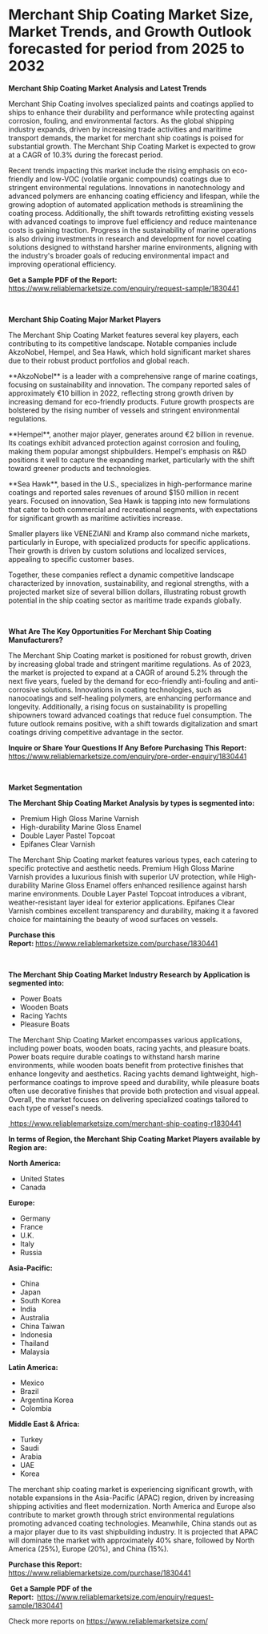 <p><h1>Merchant Ship Coating Market Size, Market Trends, and Growth Outlook forecasted for period from 2025 to 2032</h1></p><p><strong>Merchant Ship Coating Market Analysis and Latest Trends</strong></p>
<p><p>Merchant Ship Coating involves specialized paints and coatings applied to ships to enhance their durability and performance while protecting against corrosion, fouling, and environmental factors. As the global shipping industry expands, driven by increasing trade activities and maritime transport demands, the market for merchant ship coatings is poised for substantial growth. The Merchant Ship Coating Market is expected to grow at a CAGR of 10.3% during the forecast period.</p><p>Recent trends impacting this market include the rising emphasis on eco-friendly and low-VOC (volatile organic compounds) coatings due to stringent environmental regulations. Innovations in nanotechnology and advanced polymers are enhancing coating efficiency and lifespan, while the growing adoption of automated application methods is streamlining the coating process. Additionally, the shift towards retrofitting existing vessels with advanced coatings to improve fuel efficiency and reduce maintenance costs is gaining traction. Progress in the sustainability of marine operations is also driving investments in research and development for novel coating solutions designed to withstand harsher marine environments, aligning with the industry's broader goals of reducing environmental impact and improving operational efficiency.</p></p>
<p><strong>Get a Sample PDF of the Report:&nbsp;</strong> <a href="https://www.reliablemarketsize.com/enquiry/request-sample/1830441?utm_campaign=3345&utm_medium=2&utm_source=Github&utm_content=ia&utm_term=03042025&utm_id=merchant-ship-coating">https://www.reliablemarketsize.com/enquiry/request-sample/1830441</a></p>
<p>&nbsp;</p>
<p><strong>Merchant Ship Coating Major Market Players</strong></p>
<p><p>The Merchant Ship Coating Market features several key players, each contributing to its competitive landscape. Notable companies include AkzoNobel, Hempel, and Sea Hawk, which hold significant market shares due to their robust product portfolios and global reach.</p><p>**AkzoNobel** is a leader with a comprehensive range of marine coatings, focusing on sustainability and innovation. The company reported sales of approximately €10 billion in 2022, reflecting strong growth driven by increasing demand for eco-friendly products. Future growth prospects are bolstered by the rising number of vessels and stringent environmental regulations.</p><p>**Hempel**, another major player, generates around €2 billion in revenue. Its coatings exhibit advanced protection against corrosion and fouling, making them popular amongst shipbuilders. Hempel's emphasis on R&D positions it well to capture the expanding market, particularly with the shift toward greener products and technologies.</p><p>**Sea Hawk**, based in the U.S., specializes in high-performance marine coatings and reported sales revenues of around $150 million in recent years. Focused on innovation, Sea Hawk is tapping into new formulations that cater to both commercial and recreational segments, with expectations for significant growth as maritime activities increase.</p><p>Smaller players like VENEZIANI and Kramp also command niche markets, particularly in Europe, with specialized products for specific applications. Their growth is driven by custom solutions and localized services, appealing to specific customer bases.</p><p>Together, these companies reflect a dynamic competitive landscape characterized by innovation, sustainability, and regional strengths, with a projected market size of several billion dollars, illustrating robust growth potential in the ship coating sector as maritime trade expands globally.</p></p>
<p>&nbsp;</p>
<p><strong>What Are The Key Opportunities For Merchant Ship Coating Manufacturers?</strong></p>
<p><p>The Merchant Ship Coating market is positioned for robust growth, driven by increasing global trade and stringent maritime regulations. As of 2023, the market is projected to expand at a CAGR of around 5.2% through the next five years, fueled by the demand for eco-friendly anti-fouling and anti-corrosive solutions. Innovations in coating technologies, such as nanocoatings and self-healing polymers, are enhancing performance and longevity. Additionally, a rising focus on sustainability is propelling shipowners toward advanced coatings that reduce fuel consumption. The future outlook remains positive, with a shift towards digitalization and smart coatings driving competitive advantage in the sector. </p></p>
<p><strong>Inquire or Share Your Questions If Any Before Purchasing This Report:</strong> <a href="https://www.reliablemarketsize.com/enquiry/pre-order-enquiry/1830441?utm_campaign=3345&utm_medium=2&utm_source=Github&utm_content=ia&utm_term=03042025&utm_id=merchant-ship-coating">https://www.reliablemarketsize.com/enquiry/pre-order-enquiry/1830441</a></p>
<p>&nbsp;</p>
<p><strong>Market Segmentation</strong></p>
<p><strong>The Merchant Ship Coating Market Analysis by types is segmented into:</strong></p>
<p><ul><li>Premium High Gloss Marine Varnish</li><li>High-durability Marine Gloss Enamel</li><li>Double Layer Pastel Topcoat</li><li>Epifanes Clear Varnish</li></ul></p>
<p><p>The Merchant Ship Coating market features various types, each catering to specific protective and aesthetic needs. Premium High Gloss Marine Varnish provides a luxurious finish with superior UV protection, while High-durability Marine Gloss Enamel offers enhanced resilience against harsh marine environments. Double Layer Pastel Topcoat introduces a vibrant, weather-resistant layer ideal for exterior applications. Epifanes Clear Varnish combines excellent transparency and durability, making it a favored choice for maintaining the beauty of wood surfaces on vessels.</p></p>
<p><strong>Purchase this Report:&nbsp;</strong><a href="https://www.reliablemarketsize.com/purchase/1830441?utm_campaign=3345&utm_medium=2&utm_source=Github&utm_content=ia&utm_term=03042025&utm_id=merchant-ship-coating">https://www.reliablemarketsize.com/purchase/1830441</a></p>
<p>&nbsp;</p>
<p><strong>The Merchant Ship Coating Market Industry Research by Application is segmented into:</strong></p>
<p><ul><li>Power Boats</li><li>Wooden Boats</li><li>Racing Yachts</li><li>Pleasure Boats</li></ul></p>
<p><p>The Merchant Ship Coating Market encompasses various applications, including power boats, wooden boats, racing yachts, and pleasure boats. Power boats require durable coatings to withstand harsh marine environments, while wooden boats benefit from protective finishes that enhance longevity and aesthetics. Racing yachts demand lightweight, high-performance coatings to improve speed and durability, while pleasure boats often use decorative finishes that provide both protection and visual appeal. Overall, the market focuses on delivering specialized coatings tailored to each type of vessel's needs.</p></p>
<p><a href="https://www.reliablemarketsize.com/merchant-ship-coating-r1830441?utm_campaign=3345&utm_medium=2&utm_source=Github&utm_content=ia&utm_term=03042025&utm_id=merchant-ship-coating">&nbsp;https://www.reliablemarketsize.com/merchant-ship-coating-r1830441</a></p>
<p><strong>In terms of Region, the Merchant Ship Coating Market Players available by Region are:</strong></p>
<p>
    <p> <strong> North America: </strong>
        <ul>
            <li>United States</li>
            <li>Canada</li>
        </ul>
        </p> 
    <p> <strong> Europe: </strong>
        <ul>
            <li>Germany</li>
            <li>France</li>
            <li>U.K.</li>
            <li>Italy</li>
            <li>Russia</li>
        </ul>
        </p> 
    <p> <strong> Asia-Pacific: </strong>
        <ul>
            <li>China</li>
            <li>Japan</li>
            <li>South Korea</li>
            <li>India</li>
            <li>Australia</li>
            <li>China Taiwan</li>
            <li>Indonesia</li>
            <li>Thailand</li>
            <li>Malaysia</li>
        </ul>
        </p> 
    <p> <strong> Latin America: </strong>
        <ul>
            <li>Mexico</li>
            <li>Brazil</li>
            <li>Argentina Korea</li>
            <li>Colombia</li>
        </ul>
        </p> 
    <p> <strong> Middle East & Africa: </strong>
        <ul>
            <li>Turkey</li>
            <li>Saudi</li>
            <li>Arabia</li>
            <li>UAE</li>
            <li>Korea</li>
        </ul>
    </p>
    </p>
<p><p>The merchant ship coating market is experiencing significant growth, with notable expansions in the Asia-Pacific (APAC) region, driven by increasing shipping activities and fleet modernization. North America and Europe also contribute to market growth through strict environmental regulations promoting advanced coating technologies. Meanwhile, China stands out as a major player due to its vast shipbuilding industry. It is projected that APAC will dominate the market with approximately 40% share, followed by North America (25%), Europe (20%), and China (15%).</p></p>
<p><strong>Purchase this Report: </strong><a href="https://www.reliablemarketsize.com/purchase/1830441?utm_campaign=3345&utm_medium=2&utm_source=Github&utm_content=ia&utm_term=03042025&utm_id=merchant-ship-coating">https://www.reliablemarketsize.com/purchase/1830441</a></p>
<p>&nbsp;<strong>Get a Sample PDF of the Report:&nbsp;&nbsp;</strong><a href="https://www.reliablemarketsize.com/enquiry/request-sample/1830441?utm_campaign=3345&utm_medium=2&utm_source=Github&utm_content=ia&utm_term=03042025&utm_id=merchant-ship-coating">https://www.reliablemarketsize.com/enquiry/request-sample/1830441</a></p>
<p><strong></strong></p>
<p>Check more reports on <a href="https://www.reliablemarketsize.com/?utm_campaign=3345&utm_medium=2&utm_source=Github&utm_content=ia&utm_term=03042025&utm_id=merchant-ship-coating">https://www.reliablemarketsize.com/</a></p>